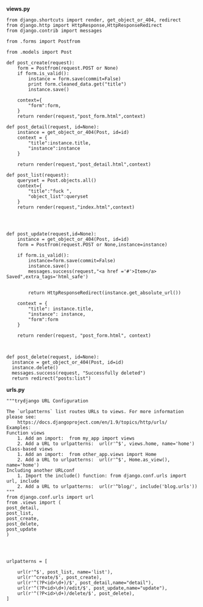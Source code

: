 **views.py**

    from django.shortcuts import render, get_object_or_404, redirect
    from django.http import HttpResponse,HttpResponseRedirect
    from django.contrib import messages

    from .forms import Postfrom

    from .models import Post

    def post_create(request):
        form = Postfrom(request.POST or None)
        if form.is_valid():
            instance = form.save(commit=False)
            print form.cleaned_data.get("title")
            instance.save()

        context={
            "form":form,
        }
        return render(request,"post_form.html",context)

    def post_detail(request, id=None):
        instance = get_object_or_404(Post, id=id)
        context = {
            "title":instance.title,
            "instance":instance
        }

        return render(request,"post_detail.html",context)

    def post_list(request):
        queryset = Post.objects.all()
        context={
            "title":"fuck ",
            "object_list":queryset
        }
        return render(request,"index.html",context)




    def post_update(request,id=None):
        instance = get_object_or_404(Post, id=id)
        form = Postfrom(request.POST or None,instance=instance)

        if form.is_valid():
            instance=form.save(commit=False)
            instance.save()
            messages.success(request,"<a href ='#'>Item</a> Saved",extra_tags='html_safe')


            return HttpResponseRedirect(instance.get_absolute_url())

        context = {
            "title": instance.title,
            "instance": instance,
            "form":form
        }

        return render(request, "post_form.html", context)



    def post_delete(request, id=None):
      instance = get_object_or_404(Post, id=id)
      instance.delete()
      messages.success(request, "Successfully deleted")
      return redirect("posts:list")


**urls.py**

    """trydjango URL Configuration

    The `urlpatterns` list routes URLs to views. For more information please see:
        https://docs.djangoproject.com/en/1.9/topics/http/urls/
    Examples:
    Function views
        1. Add an import:  from my_app import views
        2. Add a URL to urlpatterns:  url(r'^$', views.home, name='home')
    Class-based views
        1. Add an import:  from other_app.views import Home
        2. Add a URL to urlpatterns:  url(r'^$', Home.as_view(), name='home')
    Including another URLconf
        1. Import the include() function: from django.conf.urls import url, include
        2. Add a URL to urlpatterns:  url(r'^blog/', include('blog.urls'))
    """
    from django.conf.urls import url
    from .views import (
    post_detail,
    post_list,
    post_create,
    post_delete,
    post_update
    )




    urlpatterns = [

        url(r'^$', post_list, name='list'),
        url(r'^create/$', post_create),
        url(r'^(?P<id>\d+)/$', post_detail,name="detail"),
        url(r'^(?P<id>\d+)/edit/$', post_update,name="update"),
        url(r'^(?P<id>\d+)/delete/$', post_delete),
    ]
